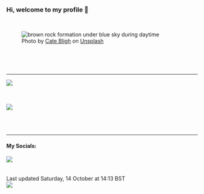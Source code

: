 <h3>Hi, welcome to my profile 👋</h3>

<br />
<figure>
  <img
    src="https://images.unsplash.com/photo-1590077426366-bb162693598f?crop=entropy&cs=tinysrgb&fit=max&fm=jpg&ixid=M3wyNzQ3MDB8MHwxfHJhbmRvbXx8fHx8fHx8fDE2OTcyODYwNDl8&ixlib=rb-4.0.3&q=80&w=1080&auto=format"
    alt="brown rock formation under blue sky during daytime" 
  />
  <figcaption>Photo by <a
    href="https://unsplash.com/@catebligh?utm_source=Profile%20readme&utm_medium=referral">Cate Bligh</a> on <a
    href="https://unsplash.com/?utm_source=Profile%20readme&utm_medium=referral">Unsplash</a></figcaption>
</figure>




  <br /><br /><br />

<hr />
<img
  src="https://github-readme-stats.vercel.app/api?username=shanelucy&show_icons=true&theme=calm"
/>
<br /><br /><br />

<img 
  src="https://github-readme-stats.vercel.app/api/top-langs/?username=shanelucy&theme=calm"
/>
<br /><br /><br /><br />
<hr />
<h4>My Socials:</h4>
<a href="https://uk.linkedin.com/in/shane-lucy-4735b616a">
  <img
    src="https://img.shields.io/badge/linkedin%20-%230077B5.svg?&style=for-the-badge&logo=linkedin&logoColor=white"
  />
</a>
<br /><br /><br />
Last updated Saturday, 14 October at 14:13 BST
<br />
<img
  src="https://github.com/ShaneLucy/ShaneLucy/workflows/README%20build/badge.svg"
/>
